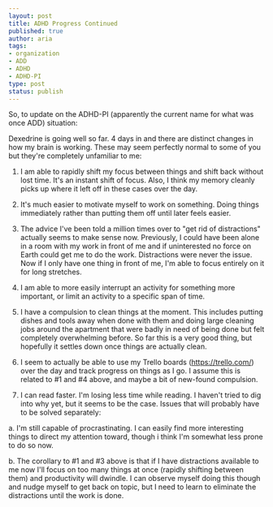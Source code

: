 ```yaml
---
layout: post
title: ADHD Progress Continued
published: true
author: aria
tags:
- organization
- ADD
- ADHD
- ADHD-PI
type: post
status: publish
---
```

So, to update on the ADHD-PI (apparently the current name for what was once ADD) situation:

Dexedrine is going well so far. 4 days in and there are distinct changes in how my brain is working. These may seem perfectly normal to some of you but they're completely unfamiliar to me:

1. I am able to rapidly shift my focus between things and shift back without lost time. It's an instant shift of focus. Also, I think my memory cleanly picks up where it left off in these cases over the day.

2. It's much easier to motivate myself to work on something. Doing things immediately rather than putting them off until later feels easier.

3. The advice I've been told a million times over to "get rid of distractions" actually seems to make sense now. Previously, I could have been alone in a room with my work in front of me and if uninterested no force on Earth could get me to do the work. Distractions were never the issue. Now if I only have one thing in front of me, I'm able to focus entirely on it for long stretches.

4. I am able to more easily interrupt an activity for something more important, or limit an activity to a specific span of time.

5. I have a compulsion to clean things at the moment. This includes putting dishes and tools away when done with them and doing large cleaning jobs around the apartment that were badly in need of being done but felt completely overwhelming before. So far this is a very good thing, but hopefully it settles down once things are actually clean.

6. I seem to actually be able to use my Trello boards (https://trello.com/) over the day and track progress on things as I go. I assume this is related to #1 and #4 above, and maybe a bit of new-found compulsion.

7. I can read faster. I'm losing less time while reading. I haven't tried to dig into why yet, but it seems to be the case.
Issues that will probably have to be solved separately:

a. I'm still capable of procrastinating. I can easily find more interesting things to direct my attention toward, though i think I'm somewhat less prone to do so now.

b. The corollary to #1 and #3 above is that if I have distractions available to me now I'll focus on too many things at once (rapidly shifting between them) and productivity will dwindle. I can observe myself doing this though and nudge myself to get back on topic, but I need to learn to eliminate the distractions until the work is done.